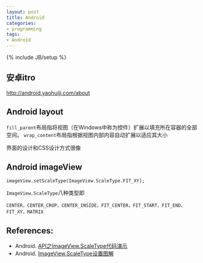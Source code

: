 ```yaml
---
layout: post
title: Android
categories:
- programming
tags:
- Android
---
```

{% include JB/setup %}

## 安卓itro
<http://android.yaohuiji.com/about>


## Android layout
`fill_parent`布局指将视图（在Windows中称为控件）扩展以填充所在容器的全部空间。 
`wrap_content`布局指根据视图内部内容自动扩展以适应其大小

界面的设计和CSS设计方式很像

## Android imageView

    imageView.setScaleType(ImageView.ScaleType.FIT_XY);

`ImageView.ScaleType`八种类型即

    CENTER，CENTER_CROP，CENTER_INSIDE，FIT_CENTER，FIT_START，FIT_END，FIT_XY，MATRIX

## References:
+ Android. [API之ImageView.ScaleType代码演示](http://blog.sina.com.cn/s/blog_407abb0d0100mao1.html)
+ Android. [ImageView.ScaleType设置图解](http://blog.csdn.net/larryl2003/article/details/6919513)